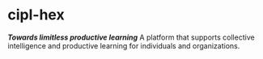# cipl-hex
***Towards limitless productive learning***
A platform that supports collective intelligence and productive learning for individuals and organizations.
